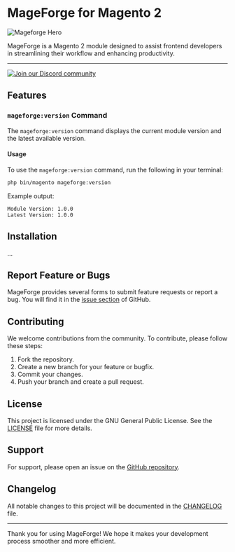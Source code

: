 # MageForge for Magento 2

![Mageforge Hero](./.github/assets/mageforge-hero.jpg)

MageForge is a Magento 2 module designed to assist frontend developers in streamlining their workflow and enhancing productivity.

---

[![Join our Discord community](./.github/assets/small_logo_blurple_RGB.png)](https://discord.gg/H5CjMXQQHn)

## Features

### `mageforge:version` Command

The `mageforge:version` command displays the current module version and the latest available version.

#### Usage

To use the `mageforge:version` command, run the following in your terminal:

```sh
php bin/magento mageforge:version
```

Example output:

```
Module Version: 1.0.0
Latest Version: 1.0.0
```

## Installation

...

## Report Feature or Bugs

MageForge provides several forms to submit feature requests or report a bug.
You will find it in the [issue section](https://github.com/dermatz/mageforge/issues) of GitHub.

## Contributing

We welcome contributions from the community. To contribute, please follow these steps:

1. Fork the repository.
2. Create a new branch for your feature or bugfix.
3. Commit your changes.
4. Push your branch and create a pull request.

## License

This project is licensed under the GNU General Public License.
See the [LICENSE](LICENSE) file for more details.

## Support

For support, please open an issue on the [GitHub repository](https://github.com/dermatz/mageforge/issues).

## Changelog

All notable changes to this project will be documented in the [CHANGELOG](CHANGELOG.md) file.

---

Thank you for using MageForge!
We hope it makes your development process smoother and more efficient.
